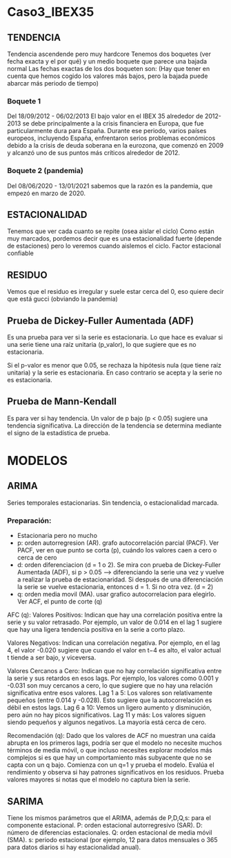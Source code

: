 # Caso3_IBEX35

## TENDENCIA
Tendencia ascendende pero muy hardcore
Tenemos dos boquetes (ver fecha exacta y el por qué) y un medio boquete que parece una bajada normal
Las fechas exactas de los dos boqueten son:
(Hay que tener en cuenta que hemos cogido los valores más bajos, pero la bajada puede abarcar más periodo de tiempo)
### Boquete 1
Del 18/09/2012 - 06/02/2013 
El bajo valor en el IBEX 35 alrededor de 2012-2013 se debe principalmente a la crisis financiera en Europa, que fue particularmente dura para España. Durante ese periodo, varios países europeos, incluyendo España, enfrentaron serios problemas económicos debido a la crisis de deuda soberana en la eurozona, que comenzó en 2009 y alcanzó uno de sus puntos más críticos alrededor de 2012.
### Boquete 2 (pandemia)
Del 08/06/2020 - 13/01/2021
sabemos que la razón es la pandemia, que empezó en marzo de 2020.
## ESTACIONALIDAD
Tenemos que ver cada cuanto se repite (osea aislar el ciclo)
Como están muy marcados, pordemos decir que es una estacionalidad fuerte (depende de estaciones) pero lo veremos cuando aislemos el ciclo.
Factor estacional confiable

## RESIDUO
Vemos que el residuo es irregular y suele estar cerca del 0, eso quiere decir que está gucci (obviando la pandemia)

## Prueba de Dickey-Fuller Aumentada (ADF) 
Es una prueba para ver si la serie es estacionaria. Lo que hace es evaluar si una serie tiene una raíz  unitaria (p_valor), lo que sugiere que es no estacionaria.

Si el p-valor es menor que 0.05, se rechaza la hipótesis nula (que tiene raíz unitaria) y la serie es estacionaria. En caso contrario se acepta y la serie no es estacionaria.

## Prueba de Mann-Kendall 
Es para ver si hay tendencia. Un valor de p bajo (p < 0.05) sugiere una tendencia significativa.
La dirección de la tendencia se determina mediante el signo de la estadística de prueba.

# MODELOS
## ARIMA
Series temporales estacionarias. Sin tendencia, o estacionalidad marcada. 
### Preparación:
- Estacionaria pero no mucho
- p: orden autorregresion (AR). grafo autocorrelación parcial (PACF). Ver PACF, ver en que punto se corta (p), cuándo los valores caen a cero o cerca de cero
- d: orden diferenciacion (d = 1 o 2). Se mira con prueba de Dickey-Fuller Aumentada (ADF), si p > 0.05 --> diferenciando la serie una vez y vuelve a realizar la prueba de estacionaridad. Si después de una diferenciación la serie se vuelve estacionaria, entonces d = 1. Si no otra vez. (d = 2)
- q: orden media movil (MA). usar grafico autocorrelacion para elegirlo. Ver ACF, el punto de corte (q)

AFC (q): 
Valores Positivos: Indican que hay una correlación positiva entre la serie y su valor retrasado. Por ejemplo, un valor de 0.014 en el lag 1 sugiere que hay una ligera tendencia positiva en la serie a corto plazo.

Valores Negativos: Indican una correlación negativa. Por ejemplo, en el lag 4, el valor -0.020 sugiere que cuando el valor en t−4 es alto, el valor actual t tiende a ser bajo, y viceversa.

Valores Cercanos a Cero: Indican que no hay correlación significativa entre la serie y sus retardos en esos lags. Por ejemplo, los valores como 0.001 y -0.031 son muy cercanos a cero, lo que sugiere que no hay una relación significativa entre esos valores.
Lag 1 a 5: Los valores son relativamente pequeños (entre 0.014 y -0.028). Esto sugiere que la autocorrelación es débil en estos lags.
Lag 6 a 10: Vemos un ligero aumento y disminución, pero aún no hay picos significativos.
Lag 11 y más: Los valores siguen siendo pequeños y algunos negativos. La mayoría está cerca de cero.

Recomendación (q):
Dado que los valores de ACF no muestran una caída abrupta en los primeros lags, podría ser que el modelo no necesite muchos términos de media móvil, o que incluso necesites explorar modelos más complejos si es que hay un comportamiento más subyacente que no se capta con un q bajo. 
Comienza con un q=1 y prueba el modelo.
Evalúa el rendimiento y observa si hay patrones significativos en los residuos.
Prueba valores mayores si notas que el modelo no captura bien la serie.

## SARIMA
Tiene los mismos parámetros que el ARIMA, además de 
P,D,Q,s: para el componente estacional.
P: orden estacional autorregresivo (SAR).
D: número de diferencias estacionales.
Q: orden estacional de media móvil (SMA).
s: periodo estacional (por ejemplo, 12 para datos mensuales o 365 para datos diarios si hay estacionalidad anual).



